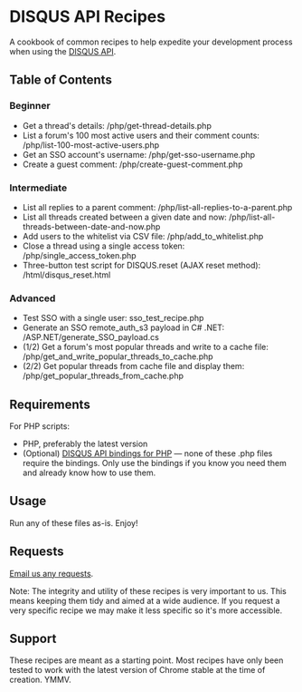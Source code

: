 # DISQUS API Recipes

A cookbook of common recipes to help expedite your development process when using the [DISQUS API](http://disqus.com/api).

## Table of Contents

### Beginner 

* Get a thread's details: /php/get-thread-details.php
* List a forum's 100 most active users and their comment counts: /php/list-100-most-active-users.php
* Get an SSO account's username: /php/get-sso-username.php
* Create a guest comment: /php/create-guest-comment.php

### Intermediate

* List all replies to a parent comment: /php/list-all-replies-to-a-parent.php
* List all threads created between a given date and now: /php/list-all-threads-between-date-and-now.php
* Add users to the whitelist via CSV file: /php/add_to_whitelist.php
* Close a thread using a single access token: /php/single_access_token.php
* Three-button test script for DISQUS.reset (AJAX reset method): /html/disqus_reset.html

### Advanced
* Test SSO with a single user: sso_test_recipe.php
* Generate an SSO remote_auth_s3 payload in C# .NET: /ASP.NET/generate_SSO_payload.cs
* (1/2) Get a forum's most popular threads and write to a cache file: /php/get_and_write_popular_threads_to_cache.php
* (2/2) Get popular threads from cache file and display them: /php/get_popular_threads_from_cache.php

## Requirements

For PHP scripts:

* PHP, preferably the latest version
* (Optional) [DISQUS API bindings for PHP](https://github.com/disqus/disqus-php) — none of these .php files require the bindings. Only use the bindings if you know you need them and already know how to use them.

## Usage

Run any of these files as-is. Enjoy!

## Requests

[Email us any requests](http://disqus.com/support).

Note: The integrity and utility of these recipes is very important to us. This means keeping them tidy and aimed at a wide audience. If you request a very specific recipe we may make it less specific so it's more accessible.

## Support

These recipes are meant as a starting point. Most recipes have only been tested to work with the latest version of Chrome stable at the time of creation. YMMV.